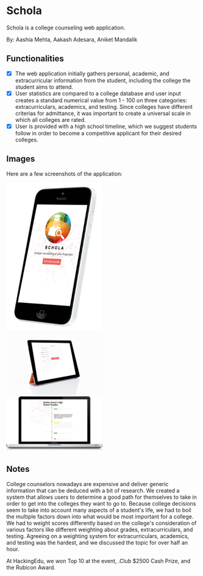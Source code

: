 # Schola
Schola is a college counseling web application.

By: Aashia Mehta, Aakash Adesara, Aniket Mandalik

## Functionalities
- [x] The web application initially gathers personal, academic, and extracurricular information from the student, including the college the student aims to attend. 
- [x] User statistics are compared to a college database and user input creates a standard numerical value from 1 - 100 on three categories: extracurriculars, academics, and testing. Since colleges have different criterias for admittance, it was important to create a universal scale in which all colleges are rated.
- [x] User is provided with a high school timeline, which we suggest students follow in order to become a competitive applicant for their desired colleges.

## Images

Here are a few screenshots of the application:

<img src='Resources/iphone.jpg' width="50%" height="50%"/>
<img src='Resources/ipad.jpg' width="50%" height="50%"/>
<img src='Resources/macbook.jpg' width="50%" height="50%"/>

## Notes

College counselors nowadays are expensive and deliver generic information that can be deduced with a bit of research. We created a system that allows users to determine a good path for themselves to take in order to get into the colleges they want to go to. Because college decisions seem to take into account many aspects of a student's life, we had to boil the multiple factors down into what would be most important for a college. We had to weight scores differently based on the college's consideration of various factors like different weighting about grades, extracurriculars, and testing. Agreeing on a weighting system for extracurriculars, academics, and testing was the hardest, and we discussed the topic for over half an hour.

At HackingEdu, we won Top 10 at the event, .Club $2500 Cash Prize, and the Rubicon Award.

